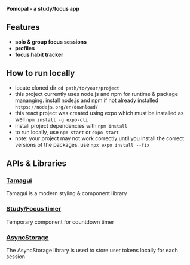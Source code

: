 **Pomopal - a study/focus app**
## Features
- **solo & group focus sessions**
- **profiles**
- **focus habit tracker**

## How to run locally
- locate cloned dir `cd path/to/your/project`
- this project currently uses node.js and npm for runtime & package mananging. install node.js and npm if not already installed `https://nodejs.org/en/download/`
- this react project was created using expo which must be installed as well `npm install -g expo-cli`
- install project dependencies with `npm install`
- to run locally, use `npm start` or `expo start`
- note: your project may not work correctly until you install the correct versions of the packages. use `npx expo install --fix`

## APIs & Libraries
### [Tamagui](https://tamagui.dev/)
Tamagui is a modern styling & component library
### [Study/Focus timer](https://www.npmjs.com/package/react-native-countdown-circle-timer)
Temporary component for countdown timer
### [AsyncStorage](https://react-native-async-storage.github.io/async-storage/docs/usage/)
The AsyncStorage library is used to store user tokens locally for each session
